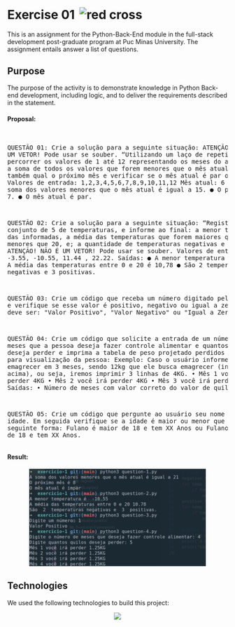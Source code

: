 <h1>Exercise 01<img src="https://img.icons8.com/fluency/256/completed-task.png" alt="red cross" style="height: 1em; margin-left: 0.4em; margin-top: 0.2em;"></h1>
<p>This is an assignment for the Python-Back-End module in the full-stack development post-graduate program at Puc Minas University. The assignment entails answer a list of questions.</p>
<h2>Purpose</h2>
<p>The purpose of the activity is to demonstrate knowledge in Python Back-end development, including logic, and to deliver the requirements described in the statement.</p>
<h4>Proposal:</h4>
<pre>
  
QUESTÃO 01: Crie a solução para a seguinte situação:
ATENÇÃO! NÃO É UM VETOR! Pode usar se souber.
“Utilizando um laço de repetição que irá percorrer os valores de 1 até 12 representando os meses do
ano, realize a soma de todos os valores que forem menores que o mês atual, informe também qual
o próximo mês e verificar se o mês atual é par ou impar”.
Valores de entrada: 1,2,3,4,5,6,7,8,9,10,11,12
Mês atual: 6
Saídas:
● A soma dos valores menores que o mês atual é igual a 15.
● O próximo mês é 7.
● O mês atual é par.













QUESTÃO 02: Crie a solução para a seguinte situação:
“Registre um conjunto de 5 de temperaturas, e informe ao final:
a menor temperaturas das informadas,
a média das temperaturas que forem maiores que 0 e menores que 20, e;
a quantidade de temperaturas negativas e positivas”
ATENÇÃO! NÃO É UM VETOR! Pode usar se souber.
Valores de entrada: 10.12, -3.55, -10.55, 11.44 , 22.22.
Saídas:
● A menor temperatura é -10.55.
● A média das temperaturas entre 0 e 20 é 10,78
● São 2 temperaturas negativas e 3 positivas.

QUESTÃO 03: Crie um código que receba um número digitado pelo usuário e verifique se esse valor é
positivo, negativo ou igual a zero. A saída deve ser: "Valor Positivo", "Valor Negativo" ou "Igual a Zero".

QUESTÃO 04: Crie um código que solicite a entrada de um número de meses que a pessoa deseja fazer
controle alimentar e quantos quilos ela deseja perder e imprima a tabela de peso projetado perdidos mês
a mês para visualização da pessoa:
Exemplo: Caso o usuário informe que deseja emagrecer em 3 meses, sendo 12kg que ele busca emagrecer
(informado acima), ou seja, iremos imprimir 3 linhas de 4KG.
• Mês 1 você irá perder 4KG
• Mês 2 você irá perder 4KG
• Mês 3 você irá perder 4KG
Saídas:
• Número de meses com valor correto do valor de quilos.

QUESTÃO 05: Crie um código que pergunte ao usuário seu nome e sua idade. Em seguida verifique se a
idade é maior ou menor que 18, exiba da seguinte forma: Fulano é maior de 18 e tem XX Anos ou Fulano
não é maior de 18 e tem XX Anos.
</pre>

<h4>Result:</h4>
<p align="center">
  <img src="https://github.com/tiagopazhs/FullStack-PucMinas-Postraduate/blob/main/back-end-python/exercicio-1/docs/logs.png" alt="sample" style="width: 80%"> 
</p>


<h2>Technologies</h2>
<p>We used the following technologies to build this project:</p>
<p align="center">
    <img src="https://skillicons.dev/icons?i=py,vscode,git" />
</p>

